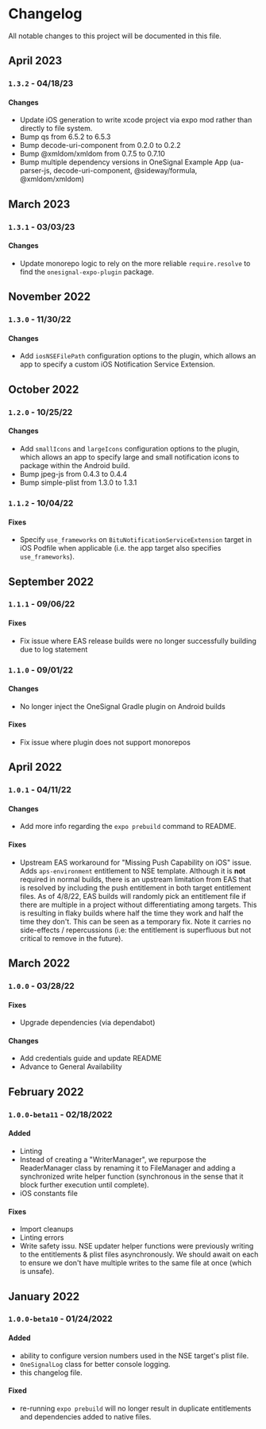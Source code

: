 # Changelog
All notable changes to this project will be documented in this file.

## April 2023
### `1.3.2` - 04/18/23
#### Changes
- Update iOS generation to write xcode project via expo mod rather than directly to file system.
- Bump qs from 6.5.2 to 6.5.3
- Bump decode-uri-component from 0.2.0 to 0.2.2 
- Bump @xmldom/xmldom from 0.7.5 to 0.7.10
- Bump multiple dependency versions in OneSignal Example App (ua-parser-js, decode-uri-component, @sideway/formula, @xmldom/xmldom)

## March 2023
### `1.3.1` - 03/03/23
#### Changes
- Update monorepo logic to rely on the more reliable `require.resolve` to find the `onesignal-expo-plugin` package.

## November 2022
### `1.3.0` - 11/30/22
#### Changes
- Add `iosNSEFilePath` configuration options to the plugin, which allows an app to specify a custom iOS Notification Service Extension.

## October 2022
### `1.2.0` - 10/25/22
#### Changes
- Add `smallIcons` and `largeIcons` configuration options to the plugin, which allows an app to specify large and small notification icons to package within the Android build.
- Bump jpeg-js from 0.4.3 to 0.4.4
- Bump simple-plist from 1.3.0 to 1.3.1

### `1.1.2` - 10/04/22
#### Fixes
- Specify `use_frameworks` on `BituNotificationServiceExtension` target in iOS Podfile when applicable (i.e. the app target also specifies `use_frameworks`).

## September 2022
### `1.1.1` - 09/06/22
#### Fixes
- Fix issue where EAS release builds were no longer successfully building due to log statement

### `1.1.0` - 09/01/22
#### Changes
- No longer inject the OneSignal Gradle plugin on Android builds
#### Fixes
- Fix issue where plugin does not support monorepos

## April 2022
### `1.0.1` - 04/11/22

#### Changes
- Add more info regarding the `expo prebuild` command to README.
#### Fixes
- Upstream EAS workaround for "Missing Push Capability on iOS" issue. Adds `aps-environment` entitlement to NSE template. Although it is **not** required in normal builds, there is an upstream limitation from EAS that is resolved by including the push entitlement in both target entitlement files. As of 4/8/22, EAS builds will randomly pick an entitlement file if there are multiple in a project without differentiating among targets. This is resulting in flaky builds where half the time they work and half the time they don't. This can be seen as a temporary fix. Note it carries no side-effects / repercussions (i.e: the entitlement is superfluous but not critical to remove in the future).

## March 2022
### `1.0.0` - 03/28/22

#### Fixes
- Upgrade dependencies (via dependabot)
#### Changes
- Add credentials guide and update README
- Advance to General Availability

## February 2022
### `1.0.0-beta11` - 02/18/2022
#### Added
- Linting
- Instead of creating a "WriterManager", we repurpose the ReaderManager class by renaming it to FileManager and adding a synchronized write helper function (synchronous in the sense that it block further execution until complete).
- iOS constants file

#### Fixes
- Import cleanups
- Linting errors
- Write safety issu. NSE updater helper functions were previously writing to the entitlements & plist files asynchronously. We should await on each to ensure we don't have multiple writes to the same file at once (which is unsafe).

## January 2022

### `1.0.0-beta10` - 01/24/2022
#### Added
- ability to configure version numbers used in the NSE target's plist file.
- `OneSignalLog` class for better console logging.
- this changelog file.

#### Fixed
- re-running `expo prebuild` will no longer result in duplicate entitlements and dependencies added to native files.
